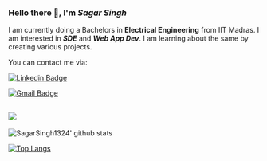 ### Hello there 👋, I'm ***Sagar Singh***

I am currently doing a Bachelors in **Electrical Engineering** from IIT Madras.
I am interested in ***SDE*** and ***Web App Dev***. I am learning about the same by creating various projects.

You can contact me via:

[![Linkedin Badge](https://img.shields.io/badge/-SagarSingh-blue?style=flat-square&logo=Linkedin&logoColor=white&link=https://www.linkedin.com/in/andrexsaddler/)](https://www.linkedin.com/in/sagar-singh-99b74422a/)

[![Gmail Badge](https://img.shields.io/badge/-sagarsinghprj@gmail.com-c14438?style=flat-square&logo=Gmail&logoColor=white&link=mailto:contact@rehkloos.com)](mailto:sagarsinghprj@gmail.com)

![](https://komarev.com/ghpvc/?username=sagarSingh1324&color=dc143c)
---



![SagarSingh1324' github stats](https://github-readme-stats.vercel.app/api?username=SagarSingh1324&count_private=true)

[![Top Langs](https://github-readme-stats.vercel.app/api/top-langs/?username=SagarSingh1324&layout=compact)](https://github.com/anuraghazra/github-readme-stats)
